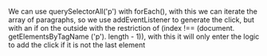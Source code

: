 We can use querySelectorAll('p') with forEach(), with this we can iterate the array of paragraphs, so we use addEventListener to generate the click, but with an if on the outside with the restriction of (index !== (document. getElementsByTagName ('p'). length - 1)), with this it will only enter the logic to add the click if it is not the last element